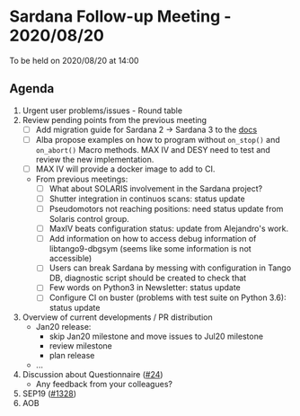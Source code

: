 # Sardana Follow-up Meeting - 2020/08/20

To be held on 2020/08/20 at 14:00

## Agenda

1. Urgent user problems/issues - Round table
2. Review pending points from the previous meeting
    - [ ] Add migration guide for Sardana 2 -> Sardana 3 to
          the [docs](https://sardana-controls.org/devel/guide_migration.html)
    - [ ] Alba propose examples on how to program without `on_stop()` and `on_abort()` Macro methods.
          MAX IV and DESY need to test and review the new implementation.
    - [ ] MAX IV will provide a docker image to add to CI.
    - From previous meetings:
        - [ ] What about SOLARIS involvement in the Sardana project? 
        - [ ] Shutter integration in continuos scans: status update
        - [ ] Pseudomotors not reaching positions: need status update from Solaris control group.
        - [ ] MaxIV beats configuration status: update from  Alejandro's work.
        - [ ] Add information on how to access debug information of libtango9-dbgsym (seems like some information is not accessible)
        - [ ] Users can break Sardana by messing with configuration in Tango DB, diagnostic script should be created to check that
        - [ ] Few words on Python3 in Newsletter: status update
        - [ ] Configure CI on buster (problems with test suite on Python 3.6): status update
3. Overview of current developments / PR distribution 
    * Jan20 release:
        - skip Jan20 milestone and move issues to Jul20 milestone
        - review milestone
        - plan release
    * ...
4. Discussion about Questionnaire ([#24](https://github.com/sardana-org/sardana-followup/issues/24))
    - Any feedback from your colleagues?
5. SEP19 ([#1328](https://github.com/sardana-org/sardana/pull/1328))
6. AOB
